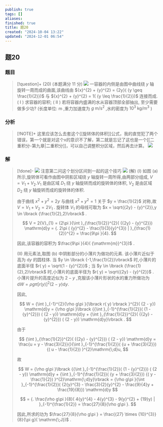 ```yaml
---
publish: true
tags: []
aliases: 
finished: true
title: 题20
created: "2024-10-04 13:22"
updated: "2024-12-01 06:54"
---
```

## 题20
### 题目
> [!question]+
> (20) (本题满分 11 分)
> ![](https://img.hwenyi.live/202410042120761.webp)
> 一容器的内侧是由图中曲线绕 $y$ 轴旋转一周而成的曲面,该曲线由 ${x}^{2} + {y}^{2} = {2y}( {y \geq  \frac{1}{2}})$ 与 ${x}^{2} + {y}^{2} = 1( {y \leq  \frac{1}{2}})$ 连接而成.
> ( I ) 求容器的容积;
> ( II ) 若将容器内盛满的水从容器顶部全部抽出, 至少需要做多少功?
> (长度单位: $\mathrm{m}$ ,重力加速度为 $g\mathrm{\;m}/{\mathrm{s}}^{2}$ ,水的密度为 ${10}^{3}\mathrm{\;{kg}}/{\mathrm{m}}^{3}$ )
### 分析
> [!NOTE]+
> 这里应该怎么去套这个[[旋转体的体积]]公式，我的直觉犯了两个错误，第一个就是对这个x的意识不了解，第二就是忘记了这也是一个[[二重积分-第九章|二重积分]]，可以自己调整积分区域，然后再去计算。
> ![](https://img.hwenyi.live/202411071120988.webp)
### 解
> [!done]-
> ![](https://img.hwenyi.live/202411071140494.webp)
> 注意第二问这个划分区间到一起的这个技巧
> ![](https://img.hwenyi.live/202411071248383.webp)
> (解) (I) 如图 (a) 所示,旋转体可看作由图中阴影区域绕 $y$ 轴旋转一周所得,由两部分组成, $V = {V}_{1} + {V}_{2}.{V}_{1}$ 是由区域 ${D}_{1}$ 绕 $y$ 轴旋转而成的旋转体的体积, ${V}_{2}$ 是由区域 ${D}_{2}$ 绕 $y$ 轴旋转而成的旋转体的体积.
> 
> 由于曲线 ${x}^{2} + {y}^{2} = {2y}$ 与曲线 ${x}^{2} + {y}^{2} = 1$ 关于 $y = \frac{1}{2}$ 对称,故 $V = {V}_{1} + {V}_{2} = 2{V}_{1}$ . 旋转体 ${V}_{1}$ 的母线可取为 $x = \sqrt{{2y} - {y}^{2}},y \in  \lbrack  {\frac{1}{2},2}\rbrack$ .
> 
> $$
> V = 2{V}_{1} = {2\pi }{\int }_{\frac{1}{2}}^{2}( {{2y} - {y}^{2}}) \mathrm{d}y = {. 2\pi ( {y}^{2} - \frac{1}{3}{y}^{3}) | }_{\frac{1}{2}}^{2} = \frac{9\pi }{4}.
> $$
> 
> 因此,该容器的容积为 $\frac{9\pi }{4}( {\mathrm{m}}^{3})$ .
> 
> (II) 用元素法,取图 (b) 中阴影部分的小薄片为做功的元素. 该小薄片近似于高为 $\mathrm{d}y$ 的圆柱体. 当 $y \in  \lbrack  {-1,\frac{1}{2}}\rbrack$ 时,小薄片的底面半径 $r( y)  = \sqrt{1 - {y}^{2}}$ ; 当 $y \in  \lbrack  {\frac{1}{2},2}\rbrack$ 时,小薄片的底面半径为 $r( y)  = \sqrt{{2y} - {y}^{2}}$ . 小薄片提升的高度近似为 $2 - y$ ,克服该小薄片形状的水的重力所做功为 $\mathrm{d}W = {\rho g\pi }{\lbrack  r( y) \rbrack  }^{2}( {2 - y}) \mathrm{d}y.$
> 
> 因此,
> 
> $$
> W = {\int }_{-1}^{2}{\rho g\pi }{\lbrack  r( y) \rbrack  }^{2}( {2 - y}) \mathrm{d}y = {\rho g\pi }\lbrack  {{\int }_{-1}^{\frac{1}{2}}( {1 - {y}^{2}}) ( {2 - y}) \mathrm{d}y + {\int }_{\frac{1}{2}}^{2}( {{2y} - {y}^{2}}) ( {2 - y}) \mathrm{d}y}\rbrack  .
> $$
> 
> 由于
> 
> $$
> {\int }_{\frac{1}{2}}^{2}( {{2y} - {y}^{2}}) ( {2 - y}) \mathrm{d}y = \frac{u = y - \frac{3}{2}}{}{\int }_{-1}^{\frac{1}{2}}( {u + \frac{3}{2}}) {( u - \frac{1}{2}) }^{2}\mathrm{\;d}u,
> $$
> 
> 故
> 
> $$
> W = {\rho g\pi }\lbrack  {{\int }_{-1}^{\frac{1}{2}}( {1 - {y}^{2}}) ( {2 - y}) \mathrm{d}y + {\int }_{-1}^{\frac{1}{2}}( {y + \frac{3}{2}}) {( y - \frac{1}{2}) }^{2}\mathrm{\;d}y}\rbrack   = {\rho g\pi }{\int }_{-1}^{\frac{1}{2}}( {2{y}^{3} - \frac{3}{2}{y}^{2} - \frac{9}{4}y + \frac{19}{8}}) \mathrm{d}y
> $$
> 
> $$
> = {. \frac{\rho g\pi }{8}( 4{y}^{4} - 4{y}^{3} - 9{y}^{2} + {19}y) | }_{-1}^{\frac{1}{2}} = \frac{27}{8}{\rho g\pi }.
> $$
> 
> 因此,所求的功为 $\frac{27}{8}{\rho g\pi } = \frac{{27} \times  {10}^{3}}{8}{\pi g}( \mathrm{\;J})$ .